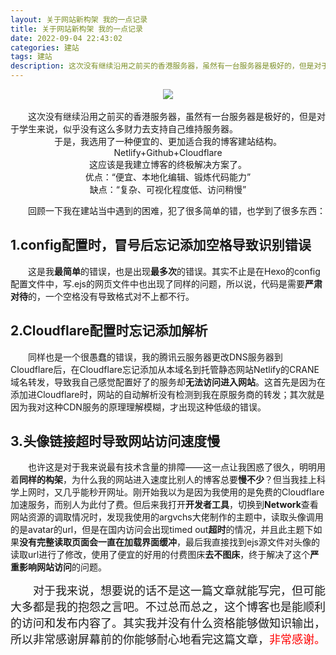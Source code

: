 ```yaml
---
layout: 关于网站新构架 我的一点记录
title: 关于网站新构架 我的一点记录
date: 2022-09-04 22:43:02
categories: 建站
tags: 建站
description: 这次没有继续沿用之前买的香港服务器，虽然有一台服务器是极好的，但是对于学生来说，似乎没有这么多财力去支持自己维持服务器。于是，我选用了一种便宜的、更加适合我的博客建站结构:<Center>Netlify+Github+Cloudflare。</center>
---
```

<center><img src="https://bu.dusays.com/2022/09/05/6314dd6226c5e.jpg"></center>

<br>
　　这次没有继续沿用之前买的香港服务器，虽然有一台服务器是极好的，但是对于学生来说，似乎没有这么多财力去支持自己维持服务器。


<center>于是，我选用了一种便宜的、更加适合我的博客建站结构。</center>

<center>Netlify+Github+Cloudflare</center>

<center>这应该是我建立博客的终极解决方案了。</center>

<center>优点：“便宜、本地化编辑、锻炼代码能力”</center><center>缺点：“复杂、可视化程度低、访问稍慢”</center>

　　回顾一下我在建站当中遇到的困难，犯了很多简单的错，也学到了很多东西：

1.config配置时，冒号后忘记添加空格导致识别错误
--

　　这是我**最简单**的错误，也是出现**最多次**的错误。其实不止是在Hexo的config配置文件中，写.ejs的网页文件中也出现了同样的问题，所以说，代码是需要**严肃对待**的，一个空格没有导致格式对不上都不行。
 
2.Cloudflare配置时忘记添加解析
--

　　同样也是一个很愚蠢的错误，我的腾讯云服务器更改DNS服务器到Cloudflare后，在Cloudflare忘记添加从本域名到托管静态网站Netlify的CRANE域名转发，导致我自己感觉配置好了的服务却**无法访问进入网站**。这首先是因为在添加进Cloudflare时，网站的自动解析没有检测到我在原服务商的转发；其次就是因为我对这种CDN服务的原理理解模糊，才出现这种低级的错误。

3.头像链接超时导致网站访问速度慢
--

　　也许这是对于我来说最有技术含量的排障——这一点让我困惑了很久，明明用着**同样的构架**，为什么我的网站进入速度比别人的博客总要**慢不少**？但当我挂上科学上网时，又几乎能秒开网址。刚开始我以为是因为我使用的是免费的Cloudflare加速服务，而别人为此付了费。但后来我打开**开发者工具**，切换到**Network**查看网站资源的调取情况时，发现我使用的argvchs大佬制作的主题中，读取头像调用的是avatar的url，但是在国内访问会出现timed out**超时**的情况，并且此主题下如果**没有完整读取页面会一直在加载界面缓冲**，最后我直接找到ejs源文件对头像的读取url进行了修改，使用了便宜的好用的付费图床**去不图床**，终于解决了这个**严重影响网站访问**的问题。

<font size=4>　　对于我来说，想要说的话不是这一篇文章就能写完，但可能大多都是我的抱怨之言吧。不过总而总之，这个博客也是能顺利的访问和发布内容了。其实我并没有什么资格能够做知识输出，所以非常感谢屏幕前的你能够耐心地看完这篇文章，<font color=red>非常感谢。